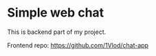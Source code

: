 # Simple web chat

This is backend part of my project.

Frontend repo: https://github.com/1Vlod/chat-app
